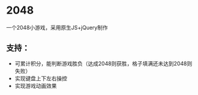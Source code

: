# 2048
一个2048小游戏，采用原生JS+jQuery制作
## 支持：
- 可累计积分，能判断游戏胜负（达成2048则获胜，格子填满还未达到2048则失败）
- 实现键盘上下左右操控
- 实现游戏动画效果
